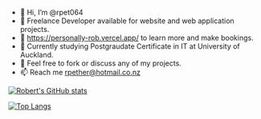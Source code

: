 - 👋 Hi, I’m @rpet064
- 👀 Freelance Developer available for website and web application projects. 
- 👀 https://personally-rob.vercel.app/ to learn more and make bookings.
- 🌱 Currently studying Postgraudate Certificate in IT at University of Auckland.
- 💞️ Feel free to fork or discuss any of my projects.
- 📫 Reach me rpether@hotmail.co.nz

[![Robert's GitHub stats](https://github-readme-stats.vercel.app/api?username=rpet064)](https://github.com/rpet064/github-readme-stats)

[![Top Langs](https://github-readme-stats.vercel.app/api/top-langs/?username=rpet064&layout=compact)](https://github.com/anuraghazra/github-readme-stats)

